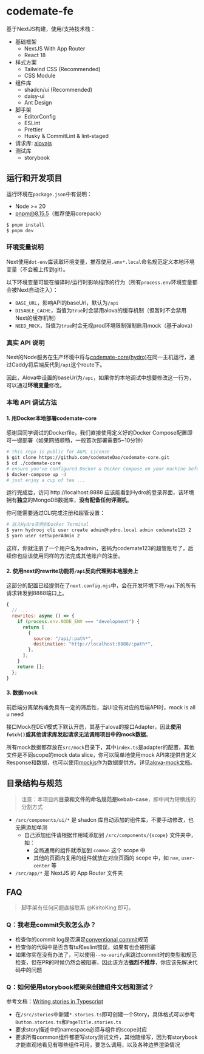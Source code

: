 # codemate-fe

基于NextJS构建，使用/支持技术栈：

- 基础框架
  - NextJS With App Router
  - React 18
- 样式方案
  - Tailwind CSS (Recommended)
  - CSS Module
- 组件库
  - shadcn/ui (Recommended)
  - daisy-ui
  - Ant Design
- 脚手架
  - EditorConfig
  - ESLint
  - Prettier
  - Husky & CommitLint & lint-staged
- 请求库: [alovajs](https://alova.js.org/zh-CN/tutorial/getting-started/)
- 测试库
  - storybook

## 运行和开发项目

运行环境在`package.json`中有说明：

- Node >= 20
- pnpm@8.15.5（推荐使用corepack）

```bash
$ pnpm install
$ pnpm dev
```

### 环境变量说明

Next使用`dot-env`库读取环境变量，推荐使用`.env*.local`命名规范定义本地环境变量（不会被上传到git）。

以下环境变量可能在编译时/运行时影响程序的行为（所有`process.env`环境变量都会被Next自动注入）：

- `BASE_URL`，影响API的baseUrl，默认为`/api`
- `DISABLE_CACHE`，当值为`true`时会禁用alova的缓存机制（但暂时不会禁用Next的缓存机制）
- `NEED_MOCK`，当值为`true`时会无视prod环境限制强制启用mock（基于alova）

### 真实 API 说明

Next的Node服务在生产环境中将与[codemate-core(hydro)](https://github.com/codemateDao/codemate-core)在同一主机运行，通过Caddy将后端反代到`/api`这个route下。

因此，Alova中设置的baseUrl为`/api`，如果你的本地调试中想要修改这一行为，可以通过**环境变量**修改。

### 本地 API 调试方法

#### 1. 用Docker本地部署codemate-core

感谢屈同学调试的Dockerfile，我们直接使用定义好的Docker Compose配置即可一键部署（如果网络顺畅，一般首次部署需要5~10分钟）

```bash
# this repo is public for AGPL License
$ git clone https://github.com/codemateDao/codemate-core.git
$ cd ./codemate-core
# ensure you've configured Docker & Docker Compose on your machine before running this
$ docker-compose up -d
# just enjoy a cup of tea ...

```

运行完成后，访问 http://localhost:8888 应该能看到Hydro的登录界面，该环境拥有**独立**的MongoDB数据库，**没有配备任何评测机**。

你可能需要通过CLI完成注册和超管设置：

```bash
# 进入Hydro实例的Docker Terminal
$ yarn hydrooj cli user create admin@hydro.local admin codemate123 2
$ yarn user setSuperAdmin 2
```

这样，你就注册了一个用户名为admin，密码为codemate123的超管账号了，后续你也应该使用同样的方法完成其他账户的注册。

#### 2. 使用next的rewrite功能将`/api`反向代理到本地服务上

这部分的配置已经提供在了`next.config.mjs`中，会在开发环境下将`/api`下的所有请求转发到8888端口上。

```javascript
{
  // ...
  rewrites: async () => {
    if (process.env.NODE_ENV === "development") {
      return [
        {
          source: "/api/:path*",
          destination: "http://localhost:8888/:path*",
        },
      ];
    }
    return [];
  };
}
```

#### 3. 数据mock

前后端分离架构难免具有一定的滞后性，当UI没有对应的后端API时，mock is all u need

接口Mock在DEV模式下默认开启，其基于alova的接口Adapter，因此**使用`fetch()`或其他请求库发起请求无法调用项目中的mock数据**。

所有mock数据都存放在`src/mock`目录下，其中`index.ts`是adapter的配置，其他文件是不同scope的mock data slice，你可以简单地使用mock API来提供自定义Response和数据，也可以使用[mockjs](http://mockjs.com/)作为数据提供方。详见[alova-mock文档](https://alova.js.org/zh-CN/tutorial/request-adapter/alova-mock)。

## 目录结构与规范

> 注意：本项目内**目录和文件的命名规范是kebab-case**，即中间为短横线的分割方式

- `/src/components/ui/*` 是 shadcn 库自动添加的组件库，不要手动修改，也无需添加单测
  - 自己添加组件请根据作用域添加到 `/src/components/{scope}` 文件夹中，如：
    - 全局通用的组件就添加到 `common` 这个 scope 中
    - 其他的页面内复用的组件就放在对应页面的 scope 中，如 `nav`, `user-center` 等
- `/src/app/*` 是 NextJS 的 App Router 文件夹

## FAQ

> 脚手架有任何问题直接联系 @KiritoKing 即可。

### Q：我老是commit失败怎么办？

- 检查你的commit log是否满足[conventional commit](https://github.com/conventional-changelog/commitlint/tree/master/@commitlint/config-conventional#type-enum)规范
- 检查你的代码中是否含有ts和eslint错误，如果有也会被阻塞
- 如果你实在没有办法了，可以使用`--no-verify`来跳过commit时的类型和规范检查，但在PR的时候仍然会被阻塞，因此该方法**强烈不推荐**，你应该先解决代码中的问题

### Q：如何使用storybook框架来创建组件文档和测试？

参考文档：[Writing stories in Typescript](https://storybook.js.org/docs/writing-stories/typescript)

- 在`/src/stories`中新建`*.stories.ts`即可创建一个Story，具体格式可以参考`Button.stories.ts`和`PageTitle.stories.ts`
- 要求story描述中的namespace必须与组件的scope对应
- 要求所有common组件都要写story测试文件，其他随缘写，因为有storybook才能直观地看见有哪些组件可用，要怎么调用，以及各种边界渲染情况
